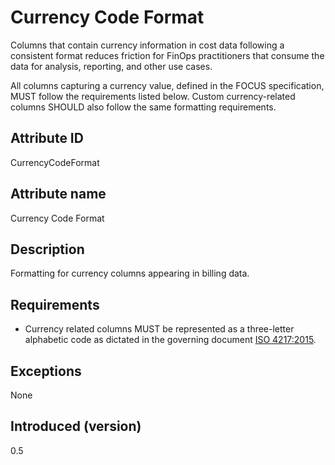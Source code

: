 # Currency Code Format

Columns that contain currency information in cost data following a consistent format reduces friction for FinOps practitioners that consume the data for analysis, reporting, and other use cases.

All columns capturing a currency value, defined in the FOCUS specification, MUST follow the requirements listed below. Custom currency-related columns SHOULD also follow the same formatting requirements.

## Attribute ID

CurrencyCodeFormat

## Attribute name

Currency Code Format

## Description

Formatting for currency columns appearing in billing data.

## Requirements

* Currency related columns MUST be represented as a three-letter alphabetic code as dictated in the governing document [ISO 4217:2015](https://www.iso.org/standard/64758.html).

## Exceptions

None

## Introduced (version)

0.5
